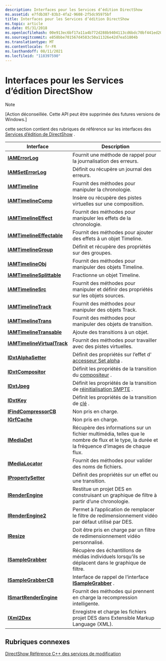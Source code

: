 ```yaml
---
description: Interfaces pour les Services d’édition DirectShow
ms.assetid: e7fdb387-83b3-4fa2-9608-2f5dc95975bf
title: Interfaces pour les Services d’édition DirectShow
ms.topic: article
ms.date: 05/31/2018
ms.openlocfilehash: 00e913ec6bf17a11a4b772d288b9404113cd6bdc70bf441ed20dcbc69a086f9a
ms.sourcegitcommit: e858bbe701567d4583c50a11326e42d7ea51804b
ms.translationtype: MT
ms.contentlocale: fr-FR
ms.lasthandoff: 08/11/2021
ms.locfileid: "118397590"
---
```

# <a name="interfaces-for-directshow-editing-services"></a>Interfaces pour les Services d’édition DirectShow

> [!Note]  
> \[Action déconseillée. Cette API peut être supprimée des futures versions de Windows.\]

 

cette section contient des rubriques de référence sur les interfaces des [Services d’édition de DirectShow](directshow-editing-services.md) .



| Interface                                                  | Description                                                                                                                    |
|------------------------------------------------------------|--------------------------------------------------------------------------------------------------------------------------------|
| [**IAMErrorLog**](iamerrorlog.md)                         | Fournit une méthode de rappel pour la journalisation des erreurs.                                                                                  |
| [**IAMSetErrorLog**](iamseterrorlog.md)                   | Définit ou récupère un journal des erreurs.                                                                                                |
| [**IAMTimeline**](iamtimeline.md)                         | Fournit des méthodes pour manipuler la chronologie.                                                                                |
| [**IAMTimelineComp**](iamtimelinecomp.md)                 | Insère ou récupère des pistes virtuelles sur une composition.                                                                          |
| [**IAMTimelineEffect**](iamtimelineeffect.md)             | Fournit des méthodes pour manipuler les effets de la chronologie.                                                                            |
| [**IAMTimelineEffectable**](iamtimelineeffectable.md)     | Fournit des méthodes pour ajouter des effets à un objet Timeline.                                                                      |
| [**IAMTimelineGroup**](iamtimelinegroup.md)               | Définit et récupère des propriétés sur des groupes.                                                                                       |
| [**IAMTimelineObj**](iamtimelineobj.md)                   | Fournit des méthodes pour manipuler des objets Timeline.                                                                            |
| [**IAMTimelineSplittable**](iamtimelinesplittable.md)     | Fractionne un objet Timeline.                                                                                                      |
| [**IAMTimelineSrc**](iamtimelinesrc.md)                   | Fournit des méthodes pour manipuler et définir des propriétés sur les objets sources.                                                    |
| [**IAMTimelineTrack**](iamtimelinetrack.md)               | Fournit des méthodes pour manipuler des objets Track.                                                                               |
| [**IAMTimelineTrans**](iamtimelinetrans.md)               | Fournit des méthodes pour manipuler des objets de transition.                                                                          |
| [**IAMTimelineTransable**](iamtimelinetransable.md)       | Ajoute des transitions à un objet.                                                                                                 |
| [**IAMTimelineVirtualTrack**](iamtimelinevirtualtrack.md) | Fournit des méthodes pour travailler avec des pistes virtuelles.                                                                              |
| [**IDxtAlphaSetter**](idxtalphasetter.md)                 | Définit des propriétés sur l’effet d' [accesseur Set alpha](alpha-setter-effect.md) .                                                         |
| [**IDxtCompositor**](idxtcompositor.md)                   | Définit les propriétés de la transition du [compositeur](compositor-transition.md) .                                                     |
| [**IDxtJpeg**](idxtjpeg.md)                               | Définit les propriétés de la transition de [réinitialisation SMPTE](smpte-wipe-transition.md) .                                                     |
| [**IDxtKey**](idxtkey.md)                                 | Définit les propriétés de la transition de [clé](key-transition.md) .                                                                   |
| [**IFindCompressorCB**](ifindcompressorcb.md)             | Non pris en charge.                                                                                                                 |
| [**IGrfCache**](igrfcache.md)                             | Non pris en charge.                                                                                                                 |
| [**IMediaDet**](imediadet.md)                             | Récupère des informations sur un fichier multimédia, telles que le nombre de flux et le type, la durée et la fréquence d’images de chaque flux. |
| [**IMediaLocator**](imedialocator.md)                     | Fournit des méthodes pour valider des noms de fichiers.                                                                                    |
| [**IPropertySetter**](ipropertysetter.md)                 | Définit des propriétés sur un effet ou une transition.                                                                                    |
| [**IRenderEngine**](irenderengine.md)                     | Restitue un projet DES en construisant un graphique de filtre à partir d’une chronologie.                                                          |
| [**IRenderEngine2**](irenderengine2.md)                   | Permet à l’application de remplacer le filtre de redimensionnement vidéo par défaut utilisé par DES.                                              |
| [**IResize**](iresize.md)                                 | Doit être pris en charge par un filtre de redimensionnement vidéo personnalisé.                                                                          |
| [**ISampleGrabber**](isamplegrabber.md)                   | Récupère des échantillons de médias individuels lorsqu’ils se déplacent dans le graphique de filtre.                                                      |
| [**ISampleGrabberCB**](isamplegrabbercb.md)               | Interface de rappel de l’interface [**ISampleGrabber**](isamplegrabber.md) .                                                 |
| [**ISmartRenderEngine**](ismartrenderengine.md)           | Fournit des méthodes qui prennent en charge la recompression intelligente.                                                                             |
| [**IXml2Dex**](ixml2dex.md)                               | Enregistre et charge les fichiers projet DES dans Extensible Markup Language (XML).                                                         |



 

## <a name="related-topics"></a>Rubriques connexes

<dl> <dt>

[DirectShow Référence C++ des services de modification](directshow-editing-services-c---reference.md)
</dt> </dl>

 

 




